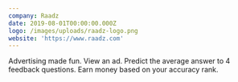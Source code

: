 ```yaml
---
company: Raadz
date: 2019-08-01T00:00:00.000Z
logo: /images/uploads/raadz-logo.png
website: 'https://www.raadz.com'
---
```

Advertising made fun. View an ad. Predict the average answer to 4 feedback questions. Earn money based on your accuracy rank.